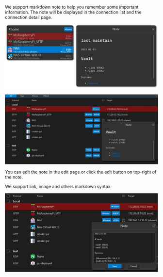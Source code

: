 We support markdown note to help you remember some important information. The note will be displayed in the connection list and the connection detail page.

![image](img/note-1.jpg)

![image](img/note-2.jpg)

You can edit the note in the edit page or click the edit button on top-right of the note.

We support link, image and others markdown syntax.

![image](img/note-3.jpg)

